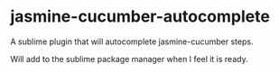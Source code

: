 # jasmine-cucumber-autocomplete
A sublime plugin that will autocomplete jasmine-cucumber steps.

Will add to the sublime package manager when I feel it is ready.